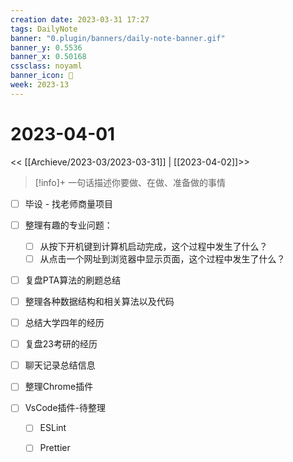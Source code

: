 ```yaml
---
creation date: 2023-03-31 17:27
tags: DailyNote
banner: "0.plugin/banners/daily-note-banner.gif"
banner_y: 0.5536
banner_x: 0.50168
cssclass: noyaml
banner_icon: 💌
week: 2023-13
---
```


# 2023-04-01

<< [[Archieve/2023-03/2023-03-31]] | [[2023-04-02]]>>


> [!info]+ 一句话描述你要做、在做、准备做的事情
> 


- [ ] 毕设 - 找老师商量项目

- [ ] 整理有趣的专业问题：
	- [ ] 从按下开机键到计算机启动完成，这个过程中发生了什么？
	- [ ] 从点击一个网址到浏览器中显示页面，这个过程中发生了什么？

- [ ] 复盘PTA算法的刷题总结
- [ ] 整理各种数据结构和相关算法以及代码

- [ ] 总结大学四年的经历
- [ ] 复盘23考研的经历
- [ ] 聊天记录总结信息

- [ ] 整理Chrome插件
- [ ] VsCode插件-待整理
	- [ ] ESLint
	- [ ] Prettier

